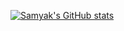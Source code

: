 [![Samyak's GitHub stats](https://github-readme-stats.vercel.app/api?username=samyakOO7&show_icons=true&bg_color=AEB6BF,D6DBDF,EBEDEF&text_color=AA00FF&title_color=34495E)](https://github.com/samyakOO7/github-readme-stats)
